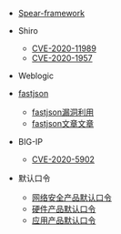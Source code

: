 * [Spear-framework]()

* Shiro

	* [CVE-2020-11989](shiro/cve-2020-11989.md)
	* [CVE-2020-1957](shiro/cve-2020-1957.md)

* Weblogic

* [fastjson](fastjson/)
  * [fastjson漏洞利用](fastjson/fastjson.md)
  * [fastjson文章文章](fastjson/paper.md)

* BIG-IP

  * [CVE-2020-5902](big-ip/cve-2020-5902.md)

* 默认口令

  * [网络安全产品默认口令](default-pwd/security-products.md)
  * [硬件产品默认口令](default-pwd/hardware-products.md)
  * [应用产品默认口令](default-pwd/app-products.md)

